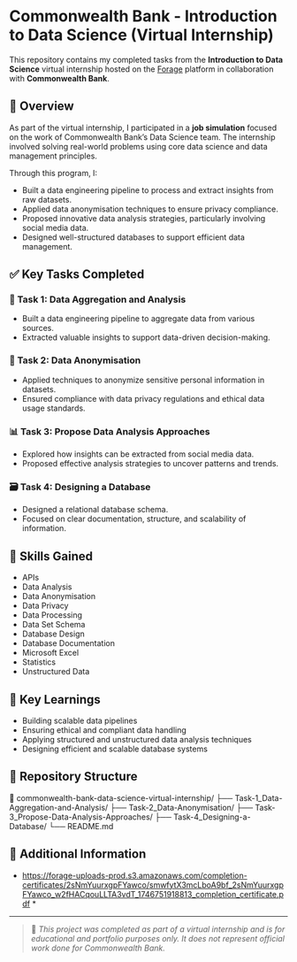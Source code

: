 # Commonwealth Bank - Introduction to Data Science (Virtual Internship)

This repository contains my completed tasks from the **Introduction to Data Science** virtual internship hosted on the [Forage](https://www.theforage.com/) platform in collaboration with **Commonwealth Bank**.

## 📌 Overview

As part of the virtual internship, I participated in a **job simulation** focused on the work of Commonwealth Bank’s Data Science team. The internship involved solving real-world problems using core data science and data management principles.

Through this program, I:
- Built a data engineering pipeline to process and extract insights from raw datasets.
- Applied data anonymisation techniques to ensure privacy compliance.
- Proposed innovative data analysis strategies, particularly involving social media data.
- Designed well-structured databases to support efficient data management.

## ✅ Key Tasks Completed

### 🧩 Task 1: Data Aggregation and Analysis
- Built a data engineering pipeline to aggregate data from various sources.
- Extracted valuable insights to support data-driven decision-making.

### 🔐 Task 2: Data Anonymisation
- Applied techniques to anonymize sensitive personal information in datasets.
- Ensured compliance with data privacy regulations and ethical data usage standards.

### 📊 Task 3: Propose Data Analysis Approaches
- Explored how insights can be extracted from social media data.
- Proposed effective analysis strategies to uncover patterns and trends.

### 🗃️ Task 4: Designing a Database
- Designed a relational database schema.
- Focused on clear documentation, structure, and scalability of information.

## 🧠 Skills Gained

- APIs  
- Data Analysis  
- Data Anonymisation  
- Data Privacy  
- Data Processing  
- Data Set Schema  
- Database Design  
- Database Documentation  
- Microsoft Excel  
- Statistics  
- Unstructured Data  

## 📘 Key Learnings

- Building scalable data pipelines  
- Ensuring ethical and compliant data handling  
- Applying structured and unstructured data analysis techniques  
- Designing efficient and scalable database systems  

## 📂 Repository Structure

📁 commonwealth-bank-data-science-virtual-internship/
├── Task-1_Data-Aggregation-and-Analysis/
├── Task-2_Data-Anonymisation/
├── Task-3_Propose-Data-Analysis-Approaches/
├── Task-4_Designing-a-Database/
└── README.md

## 🔗 Additional Information

- https://forage-uploads-prod.s3.amazonaws.com/completion-certificates/2sNmYuurxgpFYawco/smwfytX3mcLboA9bf_2sNmYuurxgpFYawco_w2fHACqouLLTA3vdT_1746751918813_completion_certificate.pdf *

---

> 📌 *This project was completed as part of a virtual internship and is for educational and portfolio purposes only. It does not represent official work done for Commonwealth Bank.*


